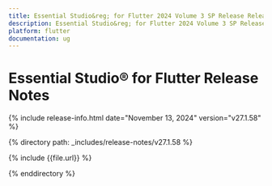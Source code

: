 ```yaml
---
title: Essential Studio&reg; for Flutter 2024 Volume 3 SP Release Release Notes  
description: Essential Studio&reg; for Flutter 2024 Volume 3 SP Release Release Notes  
platform: flutter
documentation: ug
---
```


# Essential Studio&reg; for Flutter  Release Notes  

{% include release-info.html date="November 13, 2024"  version="v27.1.58" %} 

{% directory path: _includes/release-notes/v27.1.58 %}

{% include {{file.url}} %}

{% enddirectory %}